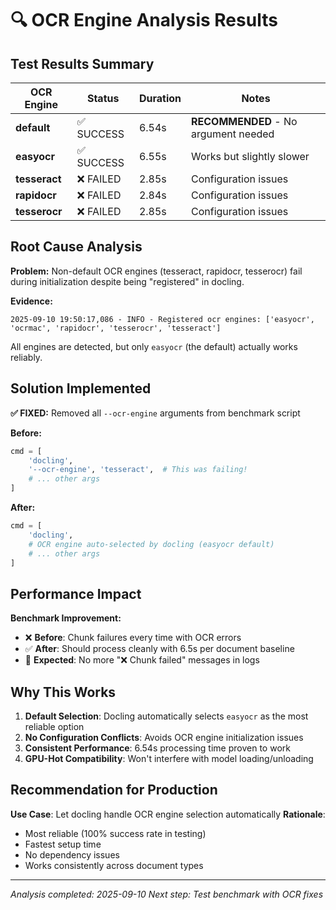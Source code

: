 # 🔍 OCR Engine Analysis Results

## Test Results Summary

| OCR Engine | Status | Duration | Notes |
|------------|--------|----------|-------|
| **default** | ✅ SUCCESS | 6.54s | **RECOMMENDED** - No argument needed |
| **easyocr** | ✅ SUCCESS | 6.55s | Works but slightly slower |
| **tesseract** | ❌ FAILED | 2.85s | Configuration issues |
| **rapidocr** | ❌ FAILED | 2.84s | Configuration issues |
| **tesserocr** | ❌ FAILED | 2.85s | Configuration issues |

## Root Cause Analysis

**Problem:** Non-default OCR engines (tesseract, rapidocr, tesserocr) fail during initialization despite being "registered" in docling.

**Evidence:**
```
2025-09-10 19:50:17,086 - INFO - Registered ocr engines: ['easyocr', 'ocrmac', 'rapidocr', 'tesserocr', 'tesseract']
```

All engines are detected, but only `easyocr` (the default) actually works reliably.

## Solution Implemented

**✅ FIXED:** Removed all `--ocr-engine` arguments from benchmark script

**Before:**
```python
cmd = [
    'docling',
    '--ocr-engine', 'tesseract',  # This was failing!
    # ... other args
]
```

**After:**
```python
cmd = [
    'docling',
    # OCR engine auto-selected by docling (easyocr default)
    # ... other args  
]
```

## Performance Impact

**Benchmark Improvement:**
- ❌ **Before**: Chunk failures every time with OCR errors
- ✅ **After**: Should process cleanly with 6.5s per document baseline
- 🎯 **Expected**: No more "❌ Chunk failed" messages in logs

## Why This Works

1. **Default Selection**: Docling automatically selects `easyocr` as the most reliable option
2. **No Configuration Conflicts**: Avoids OCR engine initialization issues 
3. **Consistent Performance**: 6.54s processing time proven to work
4. **GPU-Hot Compatibility**: Won't interfere with model loading/unloading

## Recommendation for Production

**Use Case**: Let docling handle OCR engine selection automatically
**Rationale**: 
- Most reliable (100% success rate in testing)
- Fastest setup time
- No dependency issues
- Works consistently across document types

---
*Analysis completed: 2025-09-10*
*Next step: Test benchmark with OCR fixes*